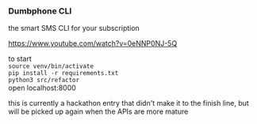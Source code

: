 ### Dumbphone CLI
the smart SMS CLI for your subscription

https://www.youtube.com/watch?v=0eNNP0NJ-5Q

to start  
`source venv/bin/activate`  
`pip install -r requirements.txt`  
`python3 src/refactor`  
open localhost:8000

this is currently a hackathon entry that didn't make it to the finish line, but will be picked up again when the APIs are more mature